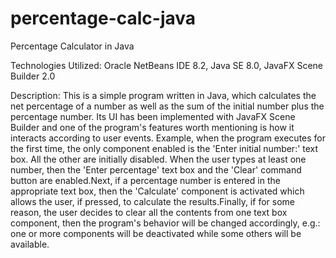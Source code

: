 # percentage-calc-java
Percentage Calculator in Java

Technologies Utilized: Oracle NetBeans IDE 8.2, Java SE 8.0, JavaFX Scene Builder 2.0

Description: This is a simple program written in Java, which calculates the net percentage of a number as well as the sum of the initial number plus the percentage number. Its UI has been implemented with JavaFX Scene Builder and one of the program's features worth mentioning is how it interacts according to user events.
Example, when the program executes for the first time, the only component enabled is the 'Enter initial number:' text box. All the other are initially disabled. When the user types at least one number, then the 'Enter percentage' text box and the 'Clear' command button are enabled.Next, if a percentage number is entered in the appropriate text box, then the 'Calculate' component is activated which allows the user, if pressed, to calculate the results.Finally, if for some reason, the user decides to clear all the contents from one text box component, then the program's behavior will be changed accordingly, e.g.: one or more components will be deactivated while some others will be available.
